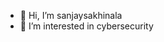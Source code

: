 - 👋 Hi, I’m sanjaysakhinala
- 👀 I’m interested in cybersecurity
<!---sanjaysakhinala/sanjaysakhinala is a ✨ special ✨ repository because its `README.md` (this file) appears on your GitHub profile.
You can click the Preview link to take a look at your changes.
--->
